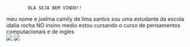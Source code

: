             OLA SEJA BEM VINDO!!

meu nome e joelma camily de lima santos 
sou uma estudante da escola idalia rocha NO insino medio 
estou cursando o curso de pensamentos computacionais e de ingles  
![](https://www.icegif.com/wp-content/uploads/2023/03/icegif-1393.gif) ![](https://conteudo.imguol.com.br/c/noticias/bb/2022/02/08/homer-simpson-gif-animado-1644342421739_v2_900x506.jpg)
